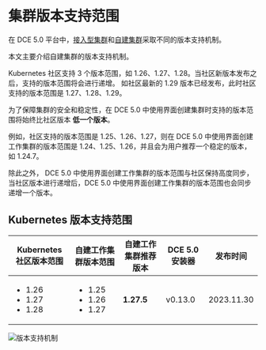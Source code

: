 # 集群版本支持范围

在 DCE 5.0 平台中，[接入型集群](cluster-status.md)和[自建集群](cluster-status.md)采取不同的版本支持机制。

本文主要介绍自建集群的版本支持机制。

Kubernetes 社区支持 3 个版本范围，如 1.26、1.27、1.28。当社区新版本发布之后，支持的版本范围将会进行递增。
如社区最新的 1.29 版本已经发布，此时社区支持的版本范围是 1.27、1.28、1.29。

为了保障集群的安全和稳定性，在 DCE 5.0 中使用界面创建集群时支持的版本范围将始终比社区版本 **低一个版本**。

例如，社区支持的版本范围是 1.25、1.26、1.27，则在 DCE 5.0 中使用界面创建工作集群的版本范围是 1.24、1.25、1.26，并且会为用户推荐一个稳定的版本，如 1.24.7。

除此之外， DCE 5.0 中使用界面创建工作集群的版本范围与社区保持高度同步，当社区版本进行递增后，DCE 5.0 中使用界面创建工作集群的版本范围也会同步递增一个版本。

## Kubernetes 版本支持范围

<table>
  <thead>
    <tr>
      <th>Kubernetes 社区版本范围</th>
      <th>自建工作集群版本范围</th>
      <th>自建工作集群推荐版本</th>
      <th>DCE 5.0 安装器</th>
      <th>发布时间</th>
    </tr>
  </thead>
  <tbody>
    <tr>
      <td>
        <ul>
          <li>1.26</li>
          <li>1.27</li>
          <li>1.28</li>
        </ul>
      </td>
      <td>
        <ul>
          <li>1.25</li>
          <li>1.26</li>
          <li>1.27</li>
        </ul>
      </td>
      <td><strong>1.27.5</strong></td>
      <td>v0.13.0</td>
      <td>2023.11.30</td>
    </tr>
  </tbody>
</table>

![版本支持机制](https://docs.daocloud.io/daocloud-docs-images/docs/zh/docs/kpanda/images/cluster-version.png)
